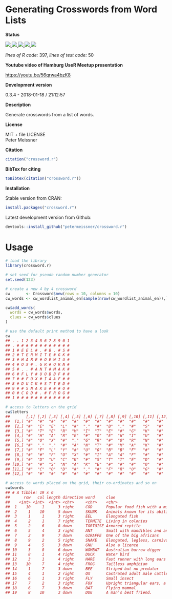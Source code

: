 
Generating Crosswords from Word Lists
=====================================

**Status**

<a href="https://travis-ci.org/petermeissner/crossword.r"> <img src="https://api.travis-ci.org/petermeissner/crossword.r.svg?branch=master"> <a/> <a href="https://cran.r-project.org/package=crossword.r"> <img src="http://www.r-pkg.org/badges/version/crossword.r"> </a> <a href="https://codecov.io/gh/petermeissner/crossword.r/branch/master"> <img src="https://codecov.io/gh/petermeissner/crossword.r/branch/master/graph/badge.svg"> </a> <a href="https://r-pkg.org/maint/retep.meissner@gmail.com"> <img src="http://cranlogs.r-pkg.org/badges/grand-total/crossword.r"> </a> <a href="https://r-pkg.org/maint/retep.meissner@gmail.com"> <img src="http://cranlogs.r-pkg.org/badges/crossword.r"> </a>

*lines of R code:* 397, *lines of test code:* 50

**Youtube video of Hamburg UseR Meetup presentation**

<https://youtu.be/56qrwa4bzK8>

**Development version**

0.3.4 - 2018-01-18 / 21:12:57

**Description**

Generate crosswords from a list of words.

**License**

MIT + file LICENSE <br>Peter Meissner

**Citation**

``` r
citation("crossword.r")
```

**BibTex for citing**

``` r
toBibtex(citation("crossword.r"))
```

**Installation**

Stable version from CRAN:

``` r
install.packages("crossword.r")
```

Latest development version from Github:

``` r
devtools::install_github("petermeissner/crossword.r")
```

Usage
=====

``` r
# load the library
library(crossword.r)

# set seed for pseudo random number generator
set.seed(123)

# create a new 4 by 4 crossword
cw       <- Crossword$new(rows = 10, columns = 10)
cw_words <- cw_wordlist_animal_en[sample(nrow(cw_wordlist_animal_en)),]

cw$add_words(
  words = cw_words$words,
  clues = cw_words$clues
)
```

``` r
# use the default print method to have a look
cw
## . . 1 2 3 4 5 6 7 8 9 0 1
## . # # # # # # # # # # # #
## 1 # E E L # . # B . # S #
## 2 # T E R M I T E # G K #
## 3 # H A R E # O E W I U #
## 4 # O X # . G R # O R N #
## 5 # . . # A N T # M A K #
## 6 # F L Y # U O B B F # #
## 7 # # F O X # I A A F # #
## 8 # D U C K # S T T E D #
## 9 # # S N A K E # # # O #
## 0 # C O D # . # F R O G #
## 1 # # # # # # # # # # # #
```

``` r
# access to letters on the grid
cw$letters
##       [,1] [,2] [,3] [,4] [,5] [,6] [,7] [,8] [,9] [,10] [,11] [,12]
##  [1,] "#"  "#"  "#"  "#"  "#"  "#"  "#"  "#"  "#"  "#"   "#"   "#"  
##  [2,] "#"  "E"  "E"  "L"  "#"  "."  "#"  "B"  "."  "#"   "S"   "#"  
##  [3,] "#"  "T"  "E"  "R"  "M"  "I"  "T"  "E"  "#"  "G"   "K"   "#"  
##  [4,] "#"  "H"  "A"  "R"  "E"  "#"  "O"  "E"  "W"  "I"   "U"   "#"  
##  [5,] "#"  "O"  "X"  "#"  "."  "G"  "R"  "#"  "O"  "R"   "N"   "#"  
##  [6,] "#"  "."  "."  "#"  "A"  "N"  "T"  "#"  "M"  "A"   "K"   "#"  
##  [7,] "#"  "F"  "L"  "Y"  "#"  "U"  "O"  "B"  "B"  "F"   "#"   "#"  
##  [8,] "#"  "#"  "F"  "O"  "X"  "#"  "I"  "A"  "A"  "F"   "#"   "#"  
##  [9,] "#"  "D"  "U"  "C"  "K"  "#"  "S"  "T"  "T"  "E"   "D"   "#"  
## [10,] "#"  "#"  "S"  "N"  "A"  "K"  "E"  "#"  "#"  "#"   "O"   "#"  
## [11,] "#"  "C"  "O"  "D"  "#"  "."  "#"  "F"  "R"  "O"   "G"   "#"  
## [12,] "#"  "#"  "#"  "#"  "#"  "#"  "#"  "#"  "#"  "#"   "#"   "#"

# access to words placed on the grid, their co-ordinates and so on
cw$words
## # A tibble: 19 x 6
##      row   col length direction word     clue                                                                
##    <int> <int>  <int> <chr>     <chr>    <chr>                                                               
##  1    10     1      3 right     COD      Popular food fish with a mild flavour and a dense, flaky, white fle…
##  2     1    10      5 down      SKUNK    Animals known for its ability to spray strong unpleasant liquid     
##  3     1     1      3 right     EEL      Elongated fish                                                      
##  4     2     1      7 right     TERMITE  Living in colonies                                                  
##  5     2     6      8 down      TORTOISE Armored reptile                                                     
##  6     5     4      3 right     ANT      Small with mandibles and antenna                                    
##  7     2     9      7 down      GIRAFFE  One of the big africans                                             
##  8     9     2      5 right     SNAKE    Elongated, legless, carnivorous reptile                             
##  9     4     5      3 down      GNU      Also a licence                                                      
## 10     3     8      6 down      WOMBAT   Australian burrow digger                                            
## 11     8     1      4 right     DUCK     Water bird                                                          
## 12     3     1      4 right     HARE     Fast runner with long ears                                          
## 13    10     7      4 right     FROG     Tailless amphibian                                                  
## 14     1     7      3 down      BEE      Striped but no predator                                             
## 15     4     1      2 right     OX       Castrated adult male cattle                                         
## 16     6     1      3 right     FLY      Small insect                                                        
## 17     7     2      3 right     FOX      Upright triangular ears, a pointed, slightly upturned snout, and a …
## 18     6     7      3 down      BAT      Flying mammal                                                       
## 19     8    10      3 down      DOG      A man's best friend.
```
